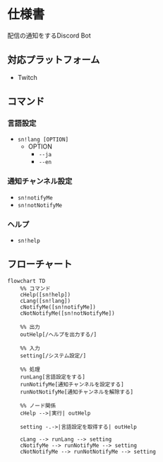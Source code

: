 # 仕様書
配信の通知をするDiscord Bot

## 対応プラットフォーム
* Twitch

## コマンド
### 言語設定
* `sn!lang [OPTION]`
    * OPTION
        * `--ja`
        * `--en`

### 通知チャンネル設定
* `sn!notifyMe`
* `sn!notNotifyMe`

### ヘルプ
* `sn!help`

## フローチャート
```mermaid
flowchart TD
    %% コマンド
    cHelp([sn!help])
    cLang([sn!lang])
    cNotifyMe([sn!notifyMe])
    cNotNotifyMe([sn!notNotifyMe])

    %% 出力
    outHelp[/ヘルプを出力する/]

    %% 入力
    setting[/システム設定/]

    %% 処理
    runLang[言語設定をする]
    runNotifyMe[通知チャンネルを設定する]
    runNotNotifyMe[通知チャンネルを解除する]

    %% ノード関係
    cHelp -->|実行| outHelp

    setting -.->|言語設定を取得する| outHelp

    cLang --> runLang --> setting
    cNotifyMe --> runNotifyMe --> setting
    cNotNotifyMe --> runNotNotifyMe --> setting
```
